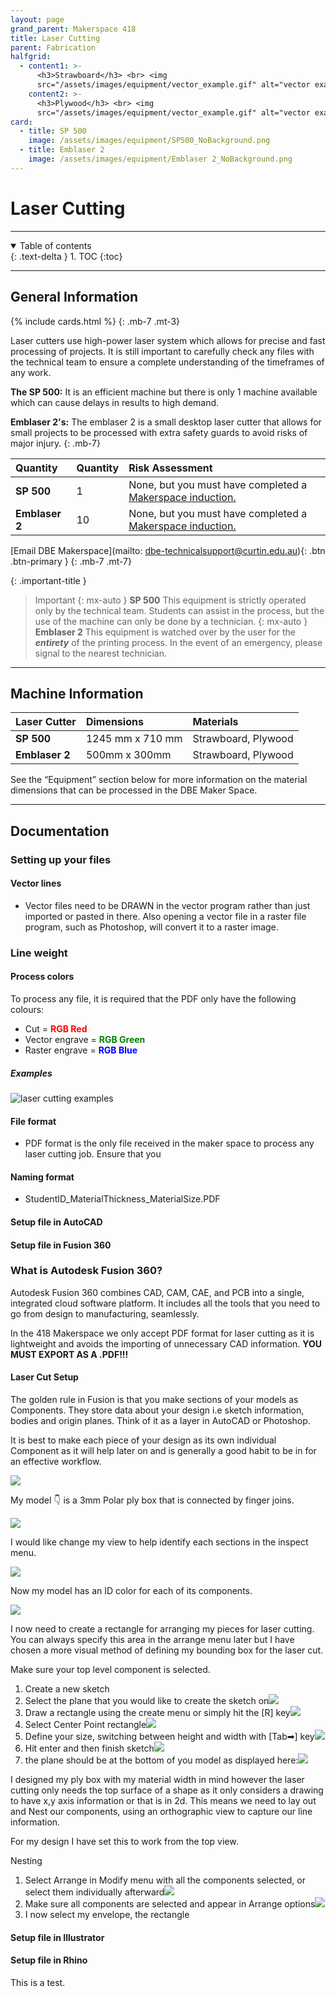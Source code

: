 ```yaml
---
layout: page
grand_parent: Makerspace 418
title: Laser Cutting
parent: Fabrication
halfgrid:
  - content1: >-
      <h3>Strawboard</h3> <br> <img
      src="/assets/images/equipment/vector_example.gif" alt="vector example">
    content2: >-
      <h3>Plywood</h3> <br> <img
      src="/assets/images/equipment/vector_example.gif" alt="vector example">
card:
  - title: SP 500
    image: /assets/images/equipment/SP500_NoBackground.png
  - title: Emblaser 2
    image: /assets/images/equipment/Emblaser 2_NoBackground.png
---
```


# Laser Cutting

***

<details open markdown="block">
  <summary>
    Table of contents
  </summary>
  {: .text-delta }
1. TOC
{:toc}
</details>

***

## General Information

{% include cards.html %}
{: .mb-7 .mt-3}

Laser cutters use high-power laser system which allows for precise and fast processing of projects. It is still important to carefully check any files with the technical team to ensure a complete understanding of the timeframes of any work.

**The SP 500:** It is an efficient machine but there is only 1 machine available which can cause delays in results to high demand.

**Emblaser 2's:** The emblaser 2 is a small desktop laser cutter that allows for small projects to be processed with extra safety guards to avoid risks of major injury.
{: .mb-7}

| Quantity | Quantity | Risk Assessment |
|:-|:-|:-|
| **SP 500** | 1 | None, but you must have completed a [Makerspace induction.](https://siso.curtin.edu.au/sodbe//) |
| **Emblaser 2** | 10 | None, but you must have completed a [Makerspace induction.](https://siso.curtin.edu.au/sodbe//) |

\[Email DBE Makerspace]\(mailto: dbe-technicalsupport@curtin.edu.au){: .btn .btn-primary }
{: .mb-7 .mt-7}

{: .important-title }

> Important
> {: mx-auto }
> **SP 500**
> This equipment is strictly operated only by the technical team. Students can assist in the process, but the use of the machine can only be done by a technician.
> {: mx-auto }
> **Emblaser 2**
> This equipment is watched over by the user for the ***entirety*** of the printing process. In the event of an emergency, please signal to the nearest technician.

***

## Machine Information

| Laser Cutter                          | Dimensions                |  Materials                |
|:--------------------------------------|:--------------------------|:--------------------------|
| **SP 500**                            | 1245 mm x 710 mm          | Strawboard, Plywood       |
| **Emblaser 2**                        | 500mm x 300mm             | Strawboard, Plywood       |

See the “Equipment” section below for more information on the material dimensions that can be processed in the DBE Maker Space.

***

## Documentation

### Setting up your files

#### Vector lines

* Vector files need to be DRAWN in the vector program rather than just imported or pasted in there. Also opening a vector file in a raster file program, such as Photoshop, will convert it to a raster image.

### Line weight

#### Process colors

To process any file, it is required that the PDF only have the following colours:

<ul>
    <li> Cut = <strong style="color: red;"> RGB Red </strong> </li>
    <li> Vector engrave = <strong style="color: green;"> RGB Green </strong> </li>
    <li> Raster engrave = <strong style="color: blue;"> RGB Blue </strong> </li>
</ul>

##### Examples

![laser cutting examples](/assets/images/equipment/laser_cutting_examples.jpg)

#### File format

* PDF format is the only file received in the maker space to process any laser cutting job. Ensure that you

#### Naming format

* StudentID\_MaterialThickness\_MaterialSize.PDF

#### Setup file in AutoCAD

#### Setup file in Fusion 360

### &#x20;   What is Autodesk Fusion 360?

Autodesk Fusion 360 combines CAD, CAM, CAE, and PCB into a
single, integrated cloud software platform. It includes all the tools
that you need to go from design to manufacturing, seamlessly.

In the 418 Makerspace we only accept PDF format for laser cutting as it is lightweight and avoids the importing of unnecessary CAD information. **YOU MUST EXPORT AS A .PDF!!!**

#### **Laser Cut Setup**

The golden rule in Fusion is that you make sections of your models as Components. They store data about your design i.e sketch information, bodies and origin planes. Think of it as a layer in AutoCAD or Photoshop.

It is best to make each piece of your design as its own individual Component as it will help later on and is generally a good habit to be in for an effective workflow.

![](/assets/images/components.png)

My model 👇 is a 3mm Polar ply box that is connected by finger joins.

![](</assets/images/Screenshot 2023-07-18 122946.png>)

I would like change my view to help identify each sections in the inspect menu.

![](</assets/images/Screenshot 2023-07-18 123311.png>)

Now my model has an ID color for each of its components.

![](</assets/images/Screenshot 2023-07-18 123441.png>)

I now need to create a rectangle for arranging my pieces for laser cutting. You can always specify this area in the arrange menu later but I have chosen a more visual method of defining my bounding box for the laser cut. 

Make sure your top level component is selected.

1. Create a new sketch
2. Select the plane that you would like to create the sketch on![](</assets/images/Screenshot 2023-07-18 124209.png>)
3. Draw a rectangle using the create menu or simply hit the \[R] key![](</assets/images/Screenshot 2023-07-18 123813.png>)
4. Select Center Point rectangle![](</assets/images/Screenshot 2023-07-18 123854.png>)  
5. Define your size, switching between height and width with \[Tab➡] key![](</assets/images/Screenshot 2023-07-18 124030.png>)
6. Hit enter and then finish sketch![](</assets/images/Screenshot 2023-07-18 124104.png>)
7. the plane should be at the bottom of you model as displayed here:![](</assets/images/Screenshot 2023-07-18 124332.png>)

I designed my ply box with my material width in mind however the laser cutting only needs the top surface of a shape as it only considers a drawing to have x,y axis information or that is in 2d. This means we need to lay out and Nest our components, using an orthographic view to capture our line information.

For my design I have set this to work from the top view. 

Nesting

1. Select Arrange in Modify menu with all the components selected, or select them individually afterward![](</assets/images/Screenshot 2023-07-25 120003.png>)
2.  Make sure all components are selected and appear in Arrange options![](</assets/images/Screenshot 2023-07-18 124558.png>)
3. I now select my envelope, the rectangle 

#### Setup file in Illustrator

#### Setup file in Rhino

This is a test.

